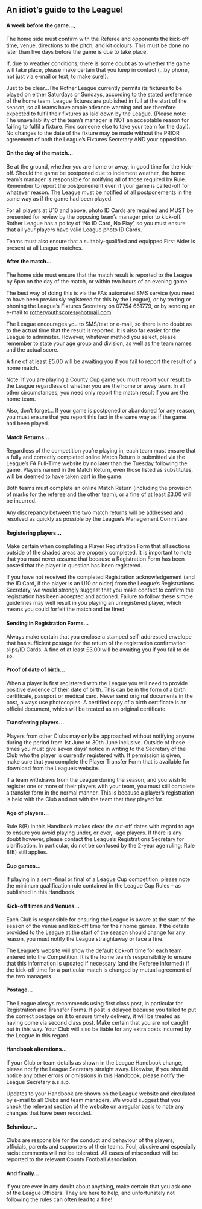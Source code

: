 <h2>An idiot’s guide to the League! </h2>  

<h4>A week before the game…,</h4>
The home side must confirm with the Referee and opponents the kick-off time, venue, directions to the pitch, and kit colours. This must be done no later than five days before the game is due to take place.

If, due to weather conditions, there is some doubt as to whether the game will take place, please make certain that you keep in contact (…by phone, not just via e-mail or text, to make sure!).

Just to be clear…The Rother League currently permits its fixtures to be played on either Saturdays or Sundays, according to the stated preference of the home team.  League fixtures are published in full at the start of the season, so all teams have ample advance warning and are therefore expected to fulfil their fixtures as laid down by the League.  (Please note: The unavailability of the team’s manager is NOT an acceptable reason for failing to fulfil a fixture.   Find someone else to take your team for the day!).  No changes to the date of the fixture may be made without the PRIOR agreement of both the League’s Fixtures Secretary AND your opposition.

<h4>On the day of the match…</h4>
Be at the ground, whether you are home or away, in good time for the kick-off.  Should the game be postponed due to inclement weather, the home team’s manager is responsible for notifying all of those required by Rule.  Remember to report the postponement even if your game is called-off for whatever reason.  The League must be notified of all postponements in the same way as if the game had been played.

For all players at U10 and above, photo ID Cards are required and MUST be presented for review by the opposing team’s manager prior to kick-off.  Rother League has a policy of ‘No ID Card, No Play’, so you must ensure that all your players have valid League photo ID Cards.

Teams must also ensure that a suitably-qualified and equipped First Aider is present at all League matches.

<h4>After the match…</h4>
The home side must ensure that the match result is reported to the League by 6pm on the day of the match, or within two hours of an evening game. 

The best way of doing this is via the FA’s automated SMS service (you need to have been previously registered for this by the League), or by texting or phoning the League’s Fixtures Secretary on 07754 661779, or by sending an e-mail to rotheryouthscores@hotmail.com.

The League encourages you to SMS/text or e-mail, so there is no doubt as to the actual time that the result is reported.  It is also far easier for the League to administer.  However, whatever method you select, please remember to state your age group and division, as well as the team names and the actual score.  

A fine of at least £5.00 will be awaiting you if you fail to report the result of a home match.

Note: If you are playing a County Cup game you must report your result to the League regardless of whether you are the home or away team.  In all other circumstances, you need only report the match result if you are the home team.

Also, don’t forget… If your game is postponed or abandoned for any reason, you must ensure that you report this fact in the same way as if the game had been played.

<h4>Match Returns…</h4>
Regardless of the competition you’re playing in, each team must ensure that a fully and correctly completed online Match Return is submitted via the League’s FA Full-Time website by no later than the Tuesday following the game.  Players named in the Match Return, even those listed as substitutes, will be deemed to have taken part in the game. 

Both teams must complete an online Match Return (including the provision of marks for the referee and the other team), or a fine of at least £3.00 will be incurred.

Any discrepancy between the two match returns will be addressed and resolved as quickly as possible by the League’s Management Committee.

<h4>Registering players…</h4>
Make certain when completing a Player Registration Form that all sections outside of the shaded areas are properly completed.   It is important to note that you must never assume that because a Registration Form has been posted that the player in question has been registered.  

If you have not received the completed Registration acknowledgement (and the ID Card, if the player is an U10 or older) from the League’s Registrations Secretary, we would strongly suggest that you make contact to confirm the registration has been accepted and actioned.  Failure to follow these simple guidelines may well result in you playing an unregistered player, which means you could forfeit the match and be fined.

<h4>Sending in Registration Forms…</h4>
Always make certain that you enclose a stamped self-addressed envelope that has sufficient postage for the return of the registration confirmation slips/ID Cards. A fine of at least £3.00 will be awaiting you if you fail to do so.

<h4>Proof of date of birth…</h4>
When a player is first registered with the League you will need to provide positive evidence of their date of birth.  This can be in the form of a birth certificate, passport or medical card.  Never send original documents in the post, always use photocopies.  A certified copy of a birth certificate is an official document, which will be treated as an original certificate.

<h4>Transferring players…</h4>
Players from other Clubs may only be approached without notifying anyone during the period from 1st June to 30th June inclusive.  Outside of these times you must give seven days’ notice in writing to the Secretary of the Club who the player is currently registered with.  If permission is given, make sure that you complete the Player Transfer Form that is available for download from the League’s website.

If a team withdraws from the League during the season, and you wish to register one or more of their players with your team, you must still complete a transfer form in the normal manner.  This is because a player’s registration is held with the Club and not with the team that they played for.

<h4>Age of players…</h4>
Rule 8(B) in this Handbook makes clear the cut-off dates with regard to age to ensure you avoid playing under, or over, -age players.  If there is any doubt however, please contact the League’s Registrations Secretary for clarification.   In particular, do not be confused by the 2-year age ruling; Rule 8(B) still applies.

<h4>Cup games…</h4>
If playing in a semi-final or final of a League Cup competition, please note the minimum qualification rule contained in the League Cup Rules – as published in this Handbook.

<h4>Kick-off times and Venues…</h4>
Each Club is responsible for ensuring the League is aware at the start of the season of the venue and kick-off time for their home games.  If the details provided to the League at the start of the season should change for any reason, you must notify the League straightaway or face a fine. 

The League’s website will show the default kick-off time for each team entered into the Competition.   It is the home team’s responsibility to ensure that this information is updated if necessary (and the Referee informed) if the kick-off time for a particular match is changed by mutual agreement of the two managers.

<h4>Postage…</h4>
The League always recommends using first class post, in particular for Registration and Transfer Forms.  If post is delayed because you failed to put the correct postage on it to ensure timely delivery, it will be treated as having come via second class post.  Make certain that you are not caught out in this way.  Your Club will also be liable for any extra costs incurred by the League in this regard.

<h4>Handbook alterations…</h4>
If your Club or team details as shown in the League Handbook change, please notify the League Secretary straight away.  Likewise, if you should notice any other errors or omissions in this Handbook, please notify the League Secretary a.s.a.p. 

Updates to your Handbook are shown on the League website and circulated by e-mail to all Clubs and team managers.  We would suggest that you check the relevant section of the website on a regular basis to note any changes that have been recorded.

<h4>Behaviour…</h4>
Clubs are responsible for the conduct and behaviour of the players, officials, parents and supporters of their teams.  Foul, abusive and especially racist comments will not be tolerated.  All cases of misconduct will be reported to the relevant County Football Association.

<h4>And finally…</h4>
If you are ever in any doubt about anything, make certain that you ask one of the League Officers. They are here to help, and unfortunately not following the rules can often lead to a fine! 
